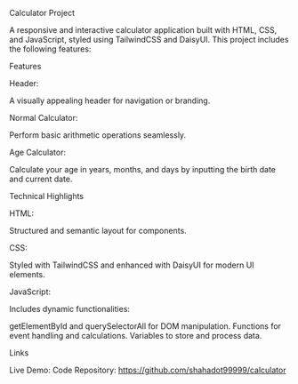Calculator Project

A responsive and interactive calculator application built with HTML, CSS, and JavaScript, styled using TailwindCSS and DaisyUI. This project includes the following features:

Features

Header:

 A visually appealing header for navigation or branding.

Normal Calculator:

 Perform basic arithmetic operations seamlessly.

Age Calculator:

 Calculate your age in years, months, and days by inputting the birth date and current date.


Technical Highlights

HTML: 

Structured and semantic layout for components.

CSS:

 Styled with TailwindCSS and enhanced with DaisyUI for modern UI elements.

JavaScript:

 Includes dynamic functionalities:

getElementById and querySelectorAll for DOM manipulation.
Functions for event handling and calculations.
Variables to store and process data.

Links

Live Demo: 
Code Repository: https://github.com/shahadot99999/calculator
